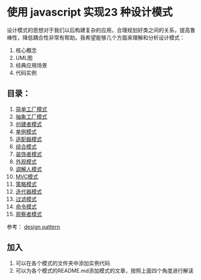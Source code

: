 # 使用 javascript 实现23 种设计模式

设计模式的思想对于我们以后构建复杂的应用，合理规划好类之间的关系，提高鲁棒性，降低耦合性非常有帮助。我希望能够几个方面来理解和分析设计模式：

1. 核心概念
2. UML图
3. 经典应用场景
4. 代码实例

## 目录：

1. [简单工厂模式](https://github.com/wangfulin/javascript-design-pattern/blob/master/simple-factory/README.md)
2. [抽象工厂模式](https://github.com/wangfulin/javascript-design-pattern/blob/master/abstract-factory/README.md)
3. [创建者模式](https://github.com/wangfulin/javascript-design-pattern/blob/master/builder/README.md)
4. [单例模式](https://github.com/wangfulin/javascript-design-pattern/blob/master/singleton/README.md)
5. [适配器模式](https://github.com/wangfulin/javascript-design-pattern/blob/master/adapter/README.md)
6. [组合模式](https://github.com/wangfulin/javascript-design-pattern/blob/master/composite/README.md)
7. [装饰者模式](https://github.com/wangfulin/javascript-design-pattern/blob/master/decorator/README.md)
8. [外观模式](https://github.com/wangfulin/javascript-design-pattern/blob/master/facade/README.md)
9. [调解人模式](https://github.com/wangfulin/javascript-design-pattern/blob/master/mediator/README.md)
10. [MVC模式](https://github.com/wangfulin/javascript-design-pattern/blob/master/mvc/README.md)
11. [策略模式](https://github.com/wangfulin/javascript-design-pattern/blob/master/strategy/README.md)
12. [迭代器模式](https://github.com/wangfulin/javascript-design-pattern/blob/master/iterator/README.md)
13. [过滤模式](https://github.com/wangfulin/javascript-design-pattern/blob/master/filter/README.md)
14. [命令模式](https://github.com/wangfulin/javascript-design-pattern/blob/master/command/README.md)
15. [观察者模式](https://github.com/wangfulin/javascript-design-pattern/blob/master/observer/README.md)

参考：
[design pattern](http://www.tutorialspoint.com/design_pattern/)

## 加入

1. 可以在各个模式的文件夹中添加实例代码
2. 可以为各个模式的README.md添加模式的文章，按照上面四个角度进行解读
